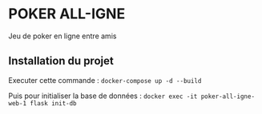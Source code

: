 # POKER ALL-IGNE
Jeu de poker en ligne entre amis 

## Installation du projet
Executer cette commande : `docker-compose up -d --build`

Puis pour initialiser la base de données : `docker exec -it poker-all-igne-web-1 flask init-db`
